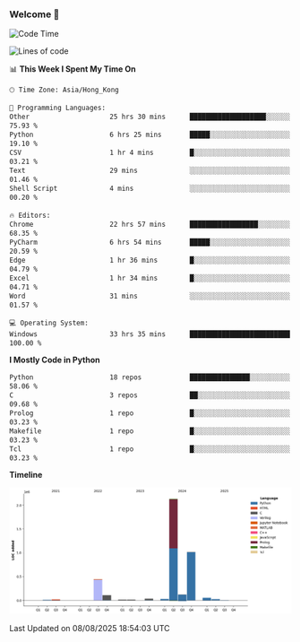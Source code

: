 ### Welcome 👋

<!--START_SECTION:waka-->
![Code Time](http://img.shields.io/badge/Code%20Time-2%2C426%20hrs%2013%20mins-blue)

![Lines of code](https://img.shields.io/badge/From%20Hello%20World%20I%27ve%20Written-4.0%20million%20lines%20of%20code-blue)

📊 **This Week I Spent My Time On** 

```text
🕑︎ Time Zone: Asia/Hong_Kong

💬 Programming Languages: 
Other                    25 hrs 30 mins      ███████████████████░░░░░░   75.93 % 
Python                   6 hrs 25 mins       █████░░░░░░░░░░░░░░░░░░░░   19.10 % 
CSV                      1 hr 4 mins         █░░░░░░░░░░░░░░░░░░░░░░░░   03.21 % 
Text                     29 mins             ░░░░░░░░░░░░░░░░░░░░░░░░░   01.46 % 
Shell Script             4 mins              ░░░░░░░░░░░░░░░░░░░░░░░░░   00.20 % 

🔥 Editors: 
Chrome                   22 hrs 57 mins      █████████████████░░░░░░░░   68.35 % 
PyCharm                  6 hrs 54 mins       █████░░░░░░░░░░░░░░░░░░░░   20.59 % 
Edge                     1 hr 36 mins        █░░░░░░░░░░░░░░░░░░░░░░░░   04.79 % 
Excel                    1 hr 34 mins        █░░░░░░░░░░░░░░░░░░░░░░░░   04.71 % 
Word                     31 mins             ░░░░░░░░░░░░░░░░░░░░░░░░░   01.57 % 

💻 Operating System: 
Windows                  33 hrs 35 mins      █████████████████████████   100.00 % 
```

**I Mostly Code in Python** 

```text
Python                   18 repos            ███████████████░░░░░░░░░░   58.06 % 
C                        3 repos             ██░░░░░░░░░░░░░░░░░░░░░░░   09.68 % 
Prolog                   1 repo              █░░░░░░░░░░░░░░░░░░░░░░░░   03.23 % 
Makefile                 1 repo              █░░░░░░░░░░░░░░░░░░░░░░░░   03.23 % 
Tcl                      1 repo              █░░░░░░░░░░░░░░░░░░░░░░░░   03.23 % 
```



**Timeline**

![Lines of Code chart](https://raw.githubusercontent.com/xhj2501/xhj2501/main/assets/bar_graph.png)


 Last Updated on 08/08/2025 18:54:03 UTC
<!--END_SECTION:waka-->

